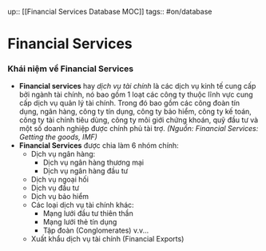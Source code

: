 up:: [[Financial Services Database MOC]]
tags:: #on/database 

# Financial Services
### Khái niệm về Financial Services
- **Financial services** hay *dịch vụ tài chính* là  các dịch vụ kinh tế cung cấp bởi ngành tài chính, nó  bao gồm 1 loạt các công ty thuộc lĩnh vực cung cấp dịch vụ quản lý tài chính. Trong đó bao gồm các công đoàn tín dụng, ngân hàng, công ty tín dụng, công ty bảo hiểm, công ty kế toán, công ty tài chính tiêu dùng, công ty môi giới chứng khoán, quỹ đầu tư và một số doanh nghiệp được chính phủ tài trợ. *(Nguồn: Financial Services: Getting the goods, IMF)*
- **Financial Services** được chia làm 6 nhóm chính:
    - Dịch vụ ngân hàng:
        - Dịch vụ ngân hàng thương mại
        - Dịch vụ ngân hàng đầu tư
    - Dịch vụ ngoại hối
    - Dịch vụ đầu tư
    - Dịch vụ bảo hiểm
    - Các loại dịch vụ tài chính khác:
        - Mạng lưới đầu tư thiên thần
        - Mạng lưới thẻ tín dụng
        - Tập đoàn (Conglomerates)
        v.v...
    - Xuất khẩu dịch vụ tài chính (Financial Exports)
